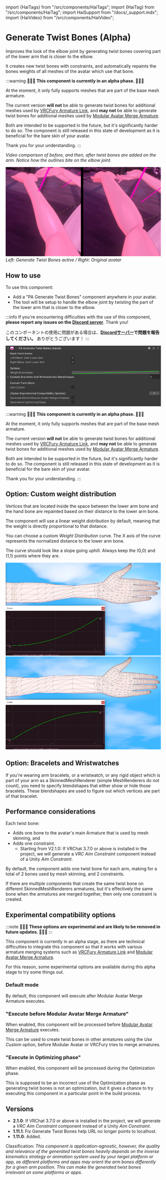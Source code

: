 ﻿import {HaiTags} from "/src/components/HaiTags";
import {HaiTag} from "/src/components/HaiTag";
import HaiSupport from "/docs/_support.mdx";
import {HaiVideo} from "/src/components/HaiVideo";

# Generate Twist Bones (Alpha)

<HaiTags>
<HaiTag isUniversal={true} />
</HaiTags>

Improves the look of the elbow joint by generating twist bones covering part of the lower arm that is closer to the elbow.

It creates new twist bones with constraints, and automatically repaints the bones weights of all meshes of the avatar which use that bone.

:::warning
**🚧🚧🚧 This component is currently in an alpha phase. 🚧🚧🚧**

At the moment, it only fully supports meshes that are part of the base mesh armature.

The current version **will not** be able to generate twist bones for additional meshes used by [VRCFury Armature Link](https://vrcfury.com/components/armature-link/),
and **may not** be able to generate twist bones for additional meshes used by [Modular Avatar Merge Armature](https://modular-avatar.nadena.dev/docs/reference/merge-armature).

Both are intended to be supported in the future, but it's significantly harder to do so.
The component is still released in this state of development as it is beneficial for the bare skin of your avatar.

Thank you for your understanding.
:::

<HaiVideo src="../img/ByAzbmmx4w.mp4"></HaiVideo>

<HaiVideo src="../img/auto-twist-f.mp4"></HaiVideo>
*Video comparison of before, and then, after twist bones are added on the arm. Notice how the outlines bite on the elbow joint.*

![twist-compare.png](..%2Fimg%2Ftwist-compare.png)
*Left: Generate Twist Bones active / Right: Original avatar*

<HaiSupport/>

## How to use

To use this component:
- Add a "PA Generate Twist Bones" component anywhere in your avatar.
- The tool will be setup to handle the elbow joint by twisting the part of the lower arm that is closer to the elbow.

:::info
If you're encountering difficulties with the use of this component, **please report any issues on the [Discord server](/docs/other/discord)**. Thank you!

このコンポーネントの使用に問題がある場合は、**[Discordサーバー](/docs/other/discord)で問題を報告してください。** ありがとうございます！
:::

![Unity_N37ilQuCVl.png](..%2Fimg%2FUnity_N37ilQuCVl.png)

:::warning
**🚧🚧🚧 This component is currently in an alpha phase. 🚧🚧🚧**

At the moment, it only fully supports meshes that are part of the base mesh armature.

The current version **will not** be able to generate twist bones for additional meshes used by [VRCFury Armature Link](https://vrcfury.com/components/armature-link/),
and **may not** be able to generate twist bones for additional meshes used by [Modular Avatar Merge Armature](https://modular-avatar.nadena.dev/docs/reference/merge-armature).

Both are intended to be supported in the future, but it's significantly harder to do so.
The component is still released in this state of development as it is beneficial for the bare skin of your avatar.

Thank you for your understanding.
:::

## Option: Custom weight distribution

Vertices that are located inside the space between the lower arm bone and the hand bone are repainted based on their distance to the lower arm bone.

The component will use a linear weight distribution by default, meaning that the weight is directly proportional to that distance.

You can choose a custom *Weight Distribution* curve. The X axis of the curve represents the normalized distance to the lower arm bone.

The curve should look like a slope going uphill. Always keep the (0,0) and (1,1) points where they are.

![tLLlJZ4XEX.png](..%2Fimg%2FtLLlJZ4XEX.png)![rR2EJxtTwA.png](..%2Fimg%2FrR2EJxtTwA.png)

## Option: Bracelets and Wristwatches

If you're wearing arm bracelets, or a wristwatch, or any rigid object which is part of your arm as a SkinnedMeshRenderer (simple MeshRenderers do not count),
you need to specify blendshapes that either show or hide those bracelets. These blendshapes are used to figure out which vertices are part of that bracelet.

## Performance considerations

Each twist bone:
- Adds one bone to the avatar's main Armature that is used by mesh skinning, and
- Adds one constraint.
  - Starting from V2.1.0: If VRChat 3.7.0 or above is installed in the project, we will generate a *VRC Aim Constraint* component instead of a Unity *Aim Constraint*.

By default, the component adds one twist bone for each arm, making for a total of 2 bones used by mesh skinning, and 2 constraints.

If there are multiple components that create the same twist bone on different SkinnedMeshRenderers armatures, but it's effectively the same bone
when the armatures are merged together, then only one constraint is created.

## Experimental compatibility options

:::note
**🚧🚧🚧 These options are experimental and are likely to be removed in future updates. 🚧🚧🚧**
:::

This component is currently in an alpha stage, as there are technical difficulties to integrate this component so that it works with various armature merging systems
such as [VRCFury Armature Link](https://vrcfury.com/components/armature-link/) and [Modular Avatar Merge Armature](https://modular-avatar.nadena.dev/docs/reference/merge-armature).

For this reason, some experimental options are available during this alpha stage to try some things out.

### Default mode

By default, this component will execute after Modular Avatar Merge Armature executes.

### "Execute before Modular Avatar Merge Armature"

When enabled, this component will be processed before [Modular Avatar Merge Armature](https://modular-avatar.nadena.dev/docs/reference/merge-armature) executes.

This can be used to create twist bones in other armatures using the *Use Custom* option, before Modular Avatar or VRCFury tries to merge armatures.

### "Execute in Optimizing phase"

When enabled, this component will be processed during the Optimization phase.

This is supposed to be an incorrect use of the Optimization phase as generating twist bones is not an optimization, but it gives a chance to try executing this component in a
particular point in the build process.

## Versions

- **2.1.0**: If VRChat 3.7.0 or above is installed in the project, we will generate a *VRC Aim Constraint* component instead of a Unity *Aim Constraint*.
- **1.11.1**: Fix Generate Twist Bones help URL no longer points to localhost.
- **1.11.0**: Added.

Classification: *This component is application-agnostic, however, the quality and relevance of the generated twist bones
heavily depends on the inverse kinematics strategy or animation system used by your target platform or app, as different platforms and apps
may orient the arm bones differently for a given arm position. This can make the generated twist bones irrelevant on some platforms or apps.*